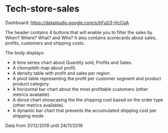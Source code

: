# Tech-store-sales
Dashboard: https://datastudio.google.com/s/hFuG3-HcCpA 

The header contains 4 buttons that will enable you to filter the sales by When? Where? What? and Who? 
It also contains scorecards about sales, profits, customers and shipping costs.

The body displays:
- A time series chart about Quantity sold, Profits and Sales.
- A choropleth map about profit.
- A density table with profit and sales per region.
- A pivot table representing the profit per customer segment and product product category. 
- A horizontal bar chart about the most profitable customers (other metrics available).
- A donut chart showcasing the the shipping cost based on the order type (other metrics available).
- A dynamic bar chart that presents the accumulated shipping cost per shipping mode

Data from 31/12/2019 until 24/11/2019

